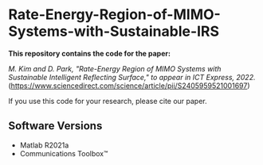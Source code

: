 # Rate-Energy-Region-of-MIMO-Systems-with-Sustainable-IRS
 
**This repository contains the code for the paper:**

*M. Kim and D. Park, "Rate-Energy Region of MIMO Systems with Sustainable Intelligent Reflecting Surface," to appear in ICT Express, 2022.* (https://www.sciencedirect.com/science/article/pii/S2405959521001697)

If you use this code for your research, please cite our paper.

## Software Versions
* Matlab R2021a
* Communications Toolbox™

